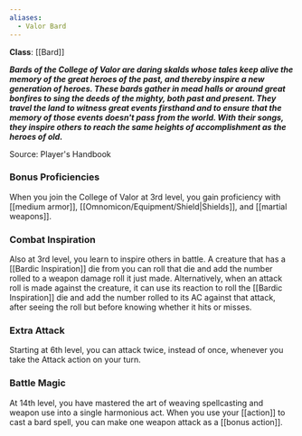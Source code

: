 ```yaml
---
aliases:
  - Valor Bard
---
```

**Class**: [[Bard]] 

**_Bards of the College of Valor are daring skalds whose tales keep alive the memory of the great heroes of the past, and thereby inspire a new generation of heroes. These bards gather in mead halls or around great bonfires to sing the deeds of the mighty, both past and present. They travel the land to witness great events firsthand and to ensure that the memory of those events doesn't pass from the world. With their songs, they inspire others to reach the same heights of accomplishment as the heroes of old._**

Source: Player's Handbook

### Bonus Proficiencies

When you join the College of Valor at 3rd level, you gain proficiency with [[medium armor]], [[Omnomicon/Equipment/Shield|Shields]], and [[martial weapons]].

### Combat Inspiration

Also at 3rd level, you learn to inspire others in battle. A creature that has a [[Bardic Inspiration]] die from you can roll that die and add the number rolled to a weapon damage roll it just made. Alternatively, when an attack roll is made against the creature, it can use its reaction to roll the [[Bardic Inspiration]] die and add the number rolled to its AC against that attack, after seeing the roll but before knowing whether it hits or misses.

### Extra Attack

Starting at 6th level, you can attack twice, instead of once, whenever you take the Attack action on your turn.

### Battle Magic

At 14th level, you have mastered the art of weaving spellcasting and weapon use into a single harmonious act. When you use your [[action]] to cast a bard spell, you can make one weapon attack as a [[bonus action]].